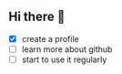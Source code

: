 ## Hi there 👋

- [x] create a profile
- [ ] learn more about github
- [ ] start to use it regularly
